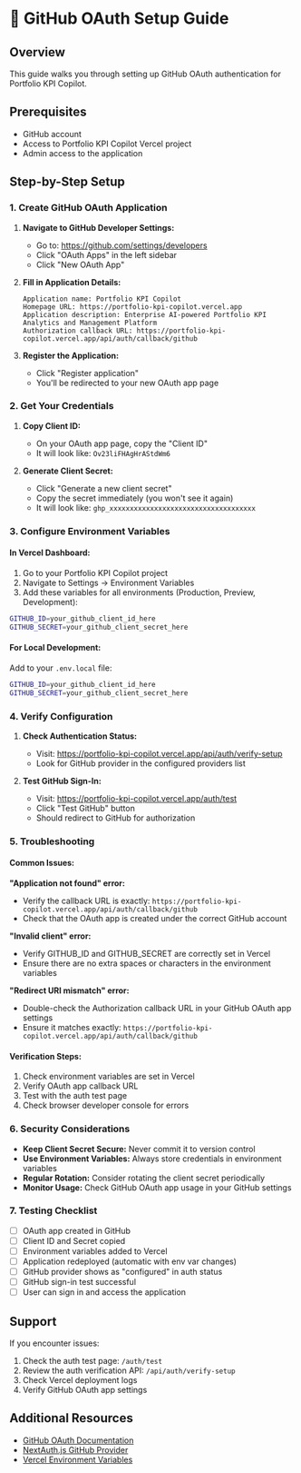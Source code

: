 # 🐙 GitHub OAuth Setup Guide

## Overview
This guide walks you through setting up GitHub OAuth authentication for Portfolio KPI Copilot.

## Prerequisites
- GitHub account
- Access to Portfolio KPI Copilot Vercel project
- Admin access to the application

## Step-by-Step Setup

### 1. Create GitHub OAuth Application

1. **Navigate to GitHub Developer Settings:**
   - Go to: https://github.com/settings/developers
   - Click "OAuth Apps" in the left sidebar
   - Click "New OAuth App"

2. **Fill in Application Details:**
   ```
   Application name: Portfolio KPI Copilot
   Homepage URL: https://portfolio-kpi-copilot.vercel.app
   Application description: Enterprise AI-powered Portfolio KPI Analytics and Management Platform
   Authorization callback URL: https://portfolio-kpi-copilot.vercel.app/api/auth/callback/github
   ```

3. **Register the Application:**
   - Click "Register application"
   - You'll be redirected to your new OAuth app page

### 2. Get Your Credentials

1. **Copy Client ID:**
   - On your OAuth app page, copy the "Client ID"
   - It will look like: `Ov23liFHAgHrAStdWm6`

2. **Generate Client Secret:**
   - Click "Generate a new client secret"
   - Copy the secret immediately (you won't see it again)
   - It will look like: `ghp_xxxxxxxxxxxxxxxxxxxxxxxxxxxxxxxxxxxx`

### 3. Configure Environment Variables

#### In Vercel Dashboard:
1. Go to your Portfolio KPI Copilot project
2. Navigate to Settings → Environment Variables
3. Add these variables for all environments (Production, Preview, Development):

```bash
GITHUB_ID=your_github_client_id_here
GITHUB_SECRET=your_github_client_secret_here
```

#### For Local Development:
Add to your `.env.local` file:
```bash
GITHUB_ID=your_github_client_id_here
GITHUB_SECRET=your_github_client_secret_here
```

### 4. Verify Configuration

1. **Check Authentication Status:**
   - Visit: https://portfolio-kpi-copilot.vercel.app/api/auth/verify-setup
   - Look for GitHub provider in the configured providers list

2. **Test GitHub Sign-In:**
   - Visit: https://portfolio-kpi-copilot.vercel.app/auth/test
   - Click "Test GitHub" button
   - Should redirect to GitHub for authorization

### 5. Troubleshooting

#### Common Issues:

**"Application not found" error:**
- Verify the callback URL is exactly: `https://portfolio-kpi-copilot.vercel.app/api/auth/callback/github`
- Check that the OAuth app is created under the correct GitHub account

**"Invalid client" error:**
- Verify GITHUB_ID and GITHUB_SECRET are correctly set in Vercel
- Ensure there are no extra spaces or characters in the environment variables

**"Redirect URI mismatch" error:**
- Double-check the Authorization callback URL in your GitHub OAuth app settings
- Ensure it matches exactly: `https://portfolio-kpi-copilot.vercel.app/api/auth/callback/github`

#### Verification Steps:
1. Check environment variables are set in Vercel
2. Verify OAuth app callback URL
3. Test with the auth test page
4. Check browser developer console for errors

### 6. Security Considerations

- **Keep Client Secret Secure:** Never commit it to version control
- **Use Environment Variables:** Always store credentials in environment variables
- **Regular Rotation:** Consider rotating the client secret periodically
- **Monitor Usage:** Check GitHub OAuth app usage in your GitHub settings

### 7. Testing Checklist

- [ ] OAuth app created in GitHub
- [ ] Client ID and Secret copied
- [ ] Environment variables added to Vercel
- [ ] Application redeployed (automatic with env var changes)
- [ ] GitHub provider shows as "configured" in auth status
- [ ] GitHub sign-in test successful
- [ ] User can sign in and access the application

## Support

If you encounter issues:
1. Check the auth test page: `/auth/test`
2. Review the auth verification API: `/api/auth/verify-setup`
3. Check Vercel deployment logs
4. Verify GitHub OAuth app settings

## Additional Resources

- [GitHub OAuth Documentation](https://docs.github.com/en/developers/apps/building-oauth-apps)
- [NextAuth.js GitHub Provider](https://next-auth.js.org/providers/github)
- [Vercel Environment Variables](https://vercel.com/docs/concepts/projects/environment-variables)
